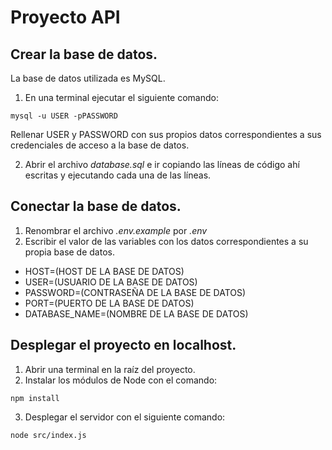 # Proyecto API
## Crear la base de datos.
La base de datos utilizada es MySQL.
1. En una terminal ejecutar el siguiente comando:
```
mysql -u USER -pPASSWORD
```
Rellenar USER y PASSWORD con sus propios datos correspondientes a sus credenciales de acceso a la base de datos.

2. Abrir el archivo *database.sql* e ir copiando las líneas de código ahí escritas y ejecutando cada una de las líneas.

## Conectar la base de datos.
1. Renombrar el archivo *.env.example* por *.env*
2. Escribir el valor de las variables con los datos correspondientes a su propia base de datos.
- HOST=(HOST DE LA BASE DE DATOS)
- USER=(USUARIO DE LA BASE DE DATOS)
- PASSWORD=(CONTRASEÑA DE LA BASE DE DATOS)
- PORT=(PUERTO DE LA BASE DE DATOS)
- DATABASE_NAME=(NOMBRE DE LA BASE DE DATOS)

## Desplegar el proyecto en localhost.
1. Abrir una terminal en la raíz del proyecto.
2. Instalar los módulos de Node con el comando:
```
npm install
```
3. Desplegar el servidor con el siguiente comando:
```
node src/index.js
```